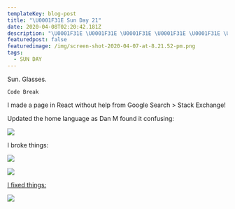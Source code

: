 ```yaml
---
templateKey: blog-post
title: "\U0001F31E Sun Day 21"
date: 2020-04-08T02:20:42.181Z
description: "\U0001F31E \U0001F31E \U0001F31E \U0001F31E \U0001F31E \U0001F31E \U0001F31E"
featuredpost: false
featuredimage: /img/screen-shot-2020-04-07-at-8.21.52-pm.png
tags:
  - SUN DAY
---
```

Sun. Glasses.

`Code Break`

I made a page in React without help from Google Search > Stack Exchange!

Updated the home language as Dan M found it confusing:

![](/img/screen-shot-2020-04-08-at-5.03.19-am.png)

I broke things:

![](/img/screen-shot-2020-04-08-at-5.22.15-am.png)

![](/img/screen-shot-2020-04-08-at-5.18.57-am.png)

[I fixed things:](https://github.com/aryon/SOS-gatsby-starter-netlify-cms/commit/0f0781eb9b0afa56ea69cc6d9ef8ba1010d09881)

![](/img/screen-shot-2020-04-08-at-5.26.23-am.png)